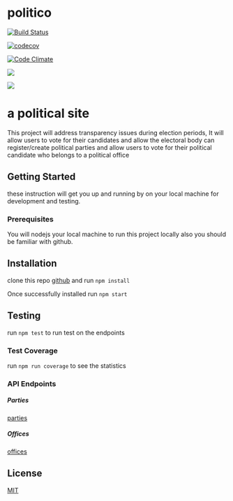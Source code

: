 # politico

[![Build Status](https://travis-ci.com/tatendamar/politico.svg?branch=develop)](https://travis-ci.com/tatendamar/politico)

[![codecov](https://codecov.io/gh/tatendamar/politico/branch/develop/graph/badge.svg)](https://codecov.io/gh/tatendamar/politico)

[![Code Climate](https://codeclimate.com/github/codeclimate/codeclimate/badges/gpa.svg)](https://codeclimate.com/github/tatendamar/politico)

![](https://img.shields.io/david/dev/tatendamar/politico.svg?style=flat)

![](https://img.shields.io/npm/l/express.svg?style=flat)

# a political site

This project will address transparency issues during election periods,
It will allow users to vote for their candidates and allow the electoral body can register/create political parties and allow users to vote for their political candidate who belongs to a political office

## Getting Started

these instruction will get you up and running by on your local machine for development and testing.

### Prerequisites

You will nodejs your local machine to run this project locally also you should be familiar with github.

## Installation

clone this repo [github](https://github.com/tatendamar/politico) and
run `npm install`

Once successfully installed run `npm start`

## Testing

run `npm test` to run test on the endpoints

### Test Coverage

run `npm run coverage` to see the statistics

### API Endpoints

##### Parties

[parties](https://blooming-island-55814.herokuapp.com/api/v1/parties)

##### Offices

[offices](https://blooming-island-55814.herokuapp.com/api/v1/offices)

## License

[MIT](https://choosealicense.com/licenses/mit/)

